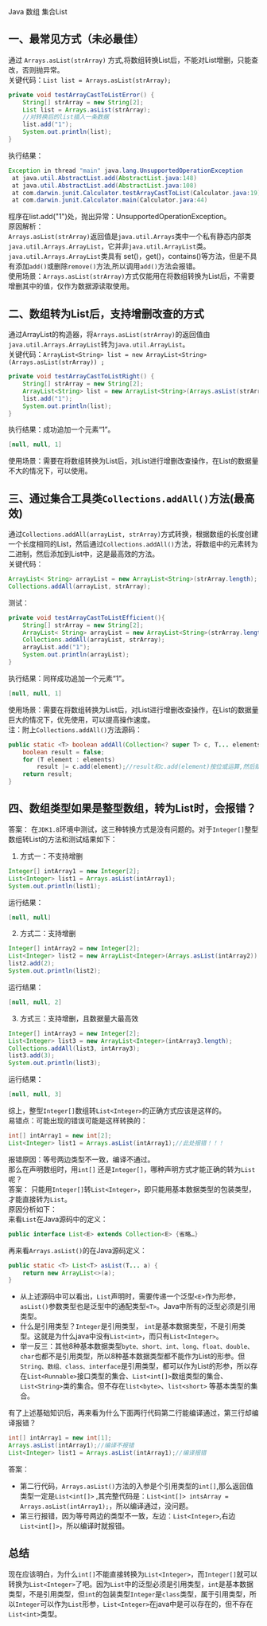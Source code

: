 Java 数组 集合List
<a name="Qo0FX"></a>
## 一、最常见方式（未必最佳）
通过 `Arrays.asList(strArray)` 方式,将数组转换List后，不能对List增删，只能查改，否则抛异常。<br />关键代码：`List list = Arrays.asList(strArray);`
```java
private void testArrayCastToListError() {
    String[] strArray = new String[2];
    List list = Arrays.asList(strArray);
    //对转换后的list插入一条数据
    list.add("1");
    System.out.println(list);
}
```
执行结果：
```java
Exception in thread "main" java.lang.UnsupportedOperationException
 at java.util.AbstractList.add(AbstractList.java:148)
 at java.util.AbstractList.add(AbstractList.java:108)
 at com.darwin.junit.Calculator.testArrayCastToList(Calculator.java:19)
 at com.darwin.junit.Calculator.main(Calculator.java:44)
```
程序在list.add("1")处，抛出异常：UnsupportedOperationException。<br />原因解析：<br />`Arrays.asList(strArray)`返回值是`java.util.Arrays`类中一个私有静态内部类`java.util.Arrays.ArrayList`，它并非`java.util.ArrayList`类。`java.util.Arrays.ArrayList`类具有 set()，get()，contains()等方法，但是不具有添加`add()`或删除`remove()`方法,所以调用`add()`方法会报错。<br />使用场景：`Arrays.asList(strArray)`方式仅能用在将数组转换为List后，不需要增删其中的值，仅作为数据源读取使用。
<a name="grUi2"></a>
## 二、数组转为List后，支持增删改查的方式
通过ArrayList的构造器，将`Arrays.asList(strArray)`的返回值由`java.util.Arrays.ArrayList`转为`java.util.ArrayList`。<br />关键代码：`ArrayList<String> list = new ArrayList<String>(Arrays.asList(strArray)) ;`
```java
private void testArrayCastToListRight() {
    String[] strArray = new String[2];
    ArrayList<String> list = new ArrayList<String>(Arrays.asList(strArray)) ;
    list.add("1");
    System.out.println(list);
}
```
执行结果：成功追加一个元素“1”。
```java
[null, null, 1]
```
使用场景：需要在将数组转换为List后，对List进行增删改查操作，在List的数据量不大的情况下，可以使用。
<a name="TOhVO"></a>
## 三、通过集合工具类`Collections.addAll()`方法(最高效)
通过`Collections.addAll(arrayList, strArray)`方式转换，根据数组的长度创建一个长度相同的List，然后通过`Collections.addAll()`方法，将数组中的元素转为二进制，然后添加到List中，这是最高效的方法。<br />关键代码：
```java
ArrayList< String> arrayList = new ArrayList<String>(strArray.length);
Collections.addAll(arrayList, strArray);
```
测试：
```java
private void testArrayCastToListEfficient(){
    String[] strArray = new String[2];
    ArrayList< String> arrayList = new ArrayList<String>(strArray.length);
    Collections.addAll(arrayList, strArray);
    arrayList.add("1");
    System.out.println(arrayList);
}
```
执行结果：同样成功追加一个元素“1”。
```java
[null, null, 1]
```
使用场景：需要在将数组转换为List后，对List进行增删改查操作，在List的数据量巨大的情况下，优先使用，可以提高操作速度。<br />注：附上`Collections.addAll()`方法源码：
```java
public static <T> boolean addAll(Collection<? super T> c, T... elements) {
    boolean result = false;
    for (T element : elements)
        result |= c.add(element);//result和c.add(element)按位或运算,然后赋值给result
    return result;
}
```
<a name="FMO8g"></a>
## 四、数组类型如果是整型数组，转为List时，会报错？
答案： 在`JDK1.8`环境中测试，这三种转换方式是没有问题的。对于`Integer[]`整型数组转List的方法和测试结果如下：

1. 方式一：不支持增删
```java
Integer[] intArray1 = new Integer[2];
List<Integer> list1 = Arrays.asList(intArray1);
System.out.println(list1);
```
运行结果：
```java
[null, null]
```

2. 方式二：支持增删
```java
Integer[] intArray2 = new Integer[2];
List<Integer> list2 = new ArrayList<Integer>(Arrays.asList(intArray2)) ;
list2.add(2);
System.out.println(list2);
```
运行结果：
```java
[null, null, 2]
```

3. 方式三：支持增删，且数据量大最高效
```java
Integer[] intArray3 = new Integer[2];
List<Integer> list3 = new ArrayList<Integer>(intArray3.length);
Collections.addAll(list3, intArray3);
list3.add(3);
System.out.println(list3);
```
运行结果：
```java
[null, null, 3]
```
综上，整型`Integer[]`数组转`List<Integer>`的正确方式应该是这样的。<br />易错点：可能出现的错误可能是这样转换的：
```java
int[] intArray1 = new int[2];
List<Integer> list1 = Arrays.asList(intArray1);//此处报错！！！
```
报错原因：等号两边类型不一致，编译不通过。<br />那么在声明数组时，用`int[]` 还是`Integer[]`，哪种声明方式才能正确的转为`List`呢？<br />答案： 只能用`Integer[]`转`List<Integer>`，即只能用基本数据类型的包装类型，才能直接转为`List`。<br />原因分析如下：<br />来看`List`在Java源码中的定义：
```java
public interface List<E> extends Collection<E> {省略…}
```
再来看`Arrays.asList()`的在Java源码定义：
```java
public static <T> List<T> asList(T... a) {
    return new ArrayList<>(a);
}
```

- 从上述源码中可以看出，`List`声明时，需要传递一个泛型`<E>`作为形参，`asList()`参数类型也是泛型中的通配类型`<T>`。Java中所有的泛型必须是引用类型。
- 什么是引用类型？`Integer`是引用类型， `int`是基本数据类型，不是引用类型。这就是为什么java中没有`List<int>`，而只有`List<Integer>`。
- 举一反三：其他8种基本数据类型`byte、short、int、long、float、double、char`也都不是引用类型，所以8种基本数据类型都不能作为List的形参。但`String、数组、class、interface`是引用类型，都可以作为List的形参，所以存在`List<Runnable>`接口类型的集合、`List<int[]>`数组类型的集合、`List<String>`类的集合。但不存在`list<byte>`、`list<short>` 等基本类型的集合。

有了上述基础知识后，再来看为什么下面两行代码第二行能编译通过，第三行却编译报错？
```java
int[] intArray1 = new int[1]; 
Arrays.asList(intArray1);//编译不报错
List<Integer> list1 = Arrays.asList(intArray1);//编译报错
```
答案：

- 第二行代码，`Arrays.asList()`方法的入参是个引用类型的`int[]`,那么返回值类型一定是`List<int[]>` ,其完整代码是：`List<int[]> intsArray = Arrays.asList(intArray1);`，所以编译通过，没问题。
- 第三行报错，因为等号两边的类型不一致，左边：`List<Integer>`,右边`List<int[]>`，所以编译时就报错。
<a name="zcN4m"></a>
## 总结
现在应该明白，为什么`int[]`不能直接转换为`List<Integer>`，而`Integer[]`就可以转换为`List<Integer>`了吧。因为`List`中的泛型必须是引用类型，`int`是基本数据类型，不是引用类型，但`int`的包装类型`Integer`是`class`类型，属于引用类型，所以`Integer`可以作为`List`形参，`List<Integer>`在java中是可以存在的，但不存在`List<int>`类型。
